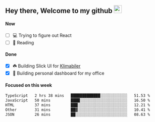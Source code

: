 ## Hey there, Welcome to my github <img src="https://media.giphy.com/media/hvRJCLFzcasrR4ia7z/giphy.gif" width="25px">

#### Now
- [ ] 💻 Trying to figure out React
- [ ] 📕 Reading

#### Done
- [x] ☘️ Building Slick UI for [Klimabiler](https://klimabiler.dk)
- [x] 🚀 Building personal dashboard for my office
 
 #### Focused on this week
<!--START_SECTION:waka-->

```txt
TypeScript   2 hrs 38 mins   █████████████░░░░░░░░░░░░   51.53 %
JavaScript   50 mins         ████░░░░░░░░░░░░░░░░░░░░░   16.50 %
HTML         37 mins         ███░░░░░░░░░░░░░░░░░░░░░░   12.21 %
Other        31 mins         ██▓░░░░░░░░░░░░░░░░░░░░░░   10.41 %
JSON         26 mins         ██░░░░░░░░░░░░░░░░░░░░░░░   08.63 %
```

<!--END_SECTION:waka-->

